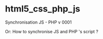 html5_css_php_js
================

Synchronisation JS - PHP v 0001

Or: How to synchronise JS and PHP 's script ?
